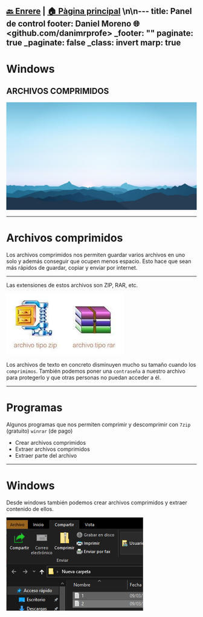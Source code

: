 [🔙 Enrere](../) | [🏠 Pàgina principal](http://danimrprofe.github.io/apuntes/) \n\n---
title: Panel de control
footer: Daniel Moreno 🌐 <github.com/danimrprofe>
_footer: ""
paginate: true
_paginate: false
_class: invert
marp: true
---

# Windows
## ARCHIVOS COMPRIMIDOS

![bg brightness:0.3](2023-03-09-12-53-33.png)

---
# Archivos comprimidos

Los archivos comprimidos nos permiten guardar varios archivos en uno solo y además conseguir que ocupen menos espacio. Esto hace que sean más rápidos de guardar, copiar y enviar por internet.

---

Las extensiones de estos archivos son ZIP, RAR, etc.

![](img/2023-03-15-09-00-36.png)

Los archivos de texto en concreto disminuyen mucho su tamaño cuando los ``comprimimos``.
También podemos poner una ``contraseña`` a nuestro archivo para protegerlo y que otras personas no puedan acceder a él.

---

# Programas

Algunos programas que nos permiten comprimir y descomprimir con ``7zip`` (gratuito) ``winrar`` (de pago)

- Crear archivos comprimidos
- Extraer archivos comprimidos
- Extraer parte del archivo

---

# Windows

Desde windows también podemos crear archivos comprimidos y extraer contenido de ellos.

![](2023-03-09-12-56-41.png)
